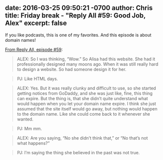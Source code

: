 date: 2016-03-25 09:50:21 -0700
author: Chris
title: Friday break - "Reply All #59: Good Job, Alex"
excerpt: false
----

If you like podcasts, this is one of my favorites. And this episode is about domain names!

[From Reply All, episode #59](https://gimletmedia.com/episode/59-good-job-alex/):

> ALEX: So I was thinking, “Wow.” So Alisa had this website. She had it professionally designed many moons ago. When it was still really hard to design a website. So had someone design it for her.

> PJ: Like HTML days.

> ALEX: Yes. But it was really clunky and difficult to use, so she started getting notices from GoDaddy, and she was just like, fine, this thing can expire. But the thing is, that she didn’t quite understand what would happen when you let your domain name expire. I think she just assumed that the site itself would go away, but nothing would happen to the domain name. Like she could come back to it whenever she wanted.

> PJ: Mm mm.

> ALEX: Are you saying, “No she didn’t think that,” or “No that’s not what happens?”

> PJ: I’m saying the thing she believed in the past was not true.